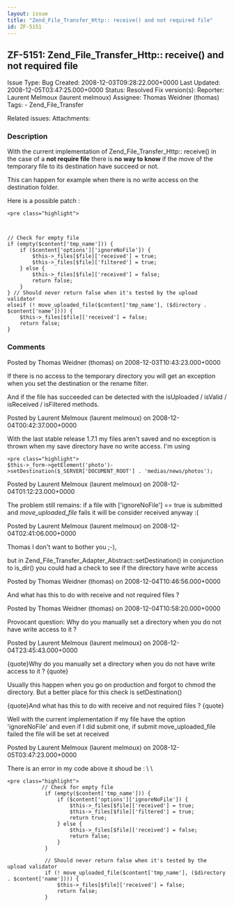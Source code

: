 ```yaml
---
layout: issue
title: "Zend_File_Transfer_Http:: receive() and not required file"
id: ZF-5151
---
```


ZF-5151: Zend\_File\_Transfer\_Http:: receive() and not required file
---------------------------------------------------------------------

 Issue Type: Bug Created: 2008-12-03T09:28:22.000+0000 Last Updated: 2008-12-05T03:47:25.000+0000 Status: Resolved Fix version(s): 
 Reporter:  Laurent Melmoux (laurent melmoux)  Assignee:  Thomas Weidner (thomas)  Tags: - Zend\_File\_Transfer
 
 Related issues: 
 Attachments: 
### Description

With the current implementation of Zend\_File\_Transfer\_Http:: receive() in the case of a **not require file** there is **no way to know** if the move of the temporary file to its destination have succeed or not.

This can happen for example when there is no write access on the destination folder.

Here is a possible patch :

 
    <pre class="highlight">
    
    
    
    // Check for empty file
    if (empty($content['tmp_name'])) {
        if ($content['options']['ignoreNoFile']) {
            $this->_files[$file]['received'] = true;
            $this->_files[$file]['filtered'] = true;
        } else {
            $this->_files[$file]['received'] = false;
            return false;
        }
    } // Should never return false when it's tested by the upload validator
    elseif (! move_uploaded_file($content['tmp_name'], ($directory . $content['name']))) {
        $this->_files[$file]['received'] = false;
        return false;
    }


 

 

### Comments

Posted by Thomas Weidner (thomas) on 2008-12-03T10:43:23.000+0000

If there is no access to the temporary directory you will get an exception when you set the destination or the rename filter.

And if the file has succeeded can be detected with the isUploaded / isValid / isReceived / isFiltered methods.

 

 

Posted by Laurent Melmoux (laurent melmoux) on 2008-12-04T00:42:37.000+0000

With the last stable release 1.7.1 my files aren't saved and no exception is thrown when my save directory have no write access. I'm using

 
    <pre class="highlight">
    $this->_form->getElement('photo')->setDestination($_SERVER['DOCUMENT_ROOT'] . 'medias/news/photos');


 

 

Posted by Laurent Melmoux (laurent melmoux) on 2008-12-04T01:12:23.000+0000

The problem still remains: if a file with ['ignoreNoFile'] == true is submitted and _move\_uploaded\_file_ fails it will be consider received anyway :(

 

 

Posted by Laurent Melmoux (laurent melmoux) on 2008-12-04T02:41:06.000+0000

Thomas I don't want to bother you ;-),

but in Zend\_File\_Transfer\_Adapter\_Abstract::setDestination() in conjunction to is\_dir() you could had a check to see if the directory have write access

 

 

Posted by Thomas Weidner (thomas) on 2008-12-04T10:46:56.000+0000

And what has this to do with receive and not required files ?

 

 

Posted by Thomas Weidner (thomas) on 2008-12-04T10:58:20.000+0000

Provocant question: Why do you manually set a directory when you do not have write access to it ?

 

 

Posted by Laurent Melmoux (laurent melmoux) on 2008-12-04T23:45:43.000+0000

{quote}Why do you manually set a directory when you do not have write access to it ? {quote}

Usually this happen when you go on production and forgot to chmod the directory. But a better place for this check is setDestination()

{quote}And what has this to do with receive and not required files ? {quote}

Well with the current implementation if my file have the option 'ignoreNoFile' and even if I did submit one, if submit move\_uploaded\_file failed the file will be set at received

 

 

Posted by Laurent Melmoux (laurent melmoux) on 2008-12-05T03:47:23.000+0000

There is an error in my code above it shoud be : \\ \\

 
    <pre class="highlight">
               // Check for empty file
                if (empty($content['tmp_name'])) {
                    if ($content['options']['ignoreNoFile']) {
                        $this->_files[$file]['received'] = true;
                        $this->_files[$file]['filtered'] = true;
                        return true;
                    } else {
                        $this->_files[$file]['received'] = false;
                        return false;
                    }
                } 
    
                // Should never return false when it's tested by the upload validator
                if (! move_uploaded_file($content['tmp_name'], ($directory . $content['name']))) {
                    $this->_files[$file]['received'] = false;
                    return false;
                }


 

 